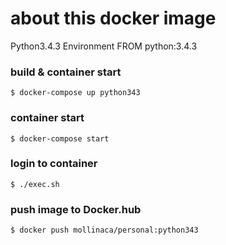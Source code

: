 
# about this docker image

Python3.4.3 Environment
FROM python:3.4.3

### build & container start

```
$ docker-compose up python343
```


### container start

```
$ docker-compose start
```

### login to container

```
$ ./exec.sh
```

### push image to Docker.hub

```
$ docker push mollinaca/personal:python343
```
